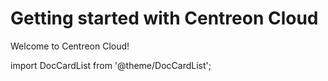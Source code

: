 # Getting started with Centreon Cloud

Welcome to Centreon Cloud!

import DocCardList from '@theme/DocCardList';

<DocCardList />
